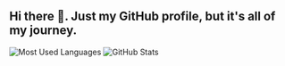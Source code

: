 ## Hi there 👋. Just my GitHub profile, but it's all of my journey.

![Most Used Languages](https://github-readme-stats.vercel.app/api/top-langs/?username=Duccuong04&layout=compact&bg_color=ADD8E6)
![GitHub Stats](https://github-readme-stats.vercel.app/api?username=Duccuong04&show_icons=true&theme=tokyonight)

<!--
**Duccuong04/Duccuong04** is a ✨ _special_ ✨ repository because its `README.md` (this file) appears on your GitHub profile.

Here are some ideas to get you started:

- 🔭 I’m currently working on ...
- 🌱 I’m currently learning ...
- 👯 I’m looking to collaborate on ...
- 🤔 I’m looking for help with ...
- 💬 Ask me about ...
- 📫 How to reach me: ...
- 😄 Pronouns: ...
- ⚡ Fun fact: ...
-->
